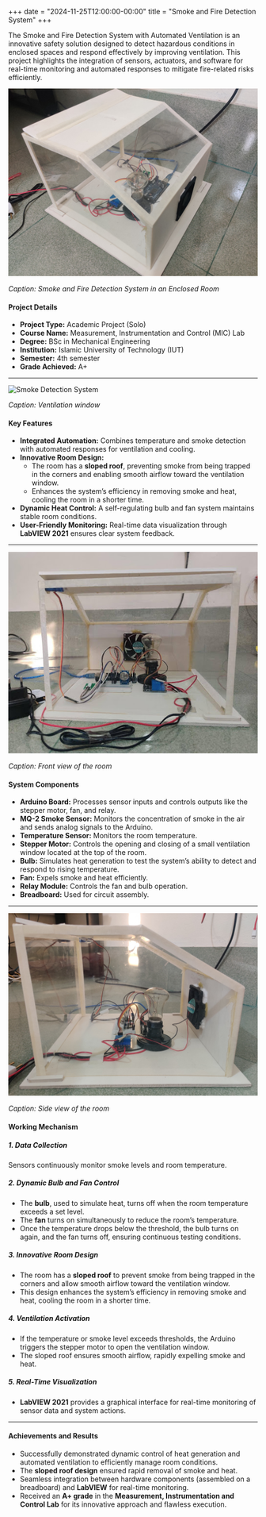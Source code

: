 +++
date = "2024-11-25T12:00:00-00:00"
title = "Smoke and Fire Detection System"
+++

The Smoke and Fire Detection System with Automated Ventilation is an innovative safety solution designed to detect hazardous conditions in enclosed spaces and respond effectively by improving ventilation. This project highlights the integration of sensors, actuators, and software for real-time monitoring and automated responses to mitigate fire-related risks efficiently.

<!--more-->

![Smoke Detection System](/images/smoke_detection_3.jpg)

*Caption: Smoke and Fire Detection System in an Enclosed Room*

#### Project Details
- **Project Type:** Academic Project (Solo)
- **Course Name:** Measurement, Instrumentation and Control (MIC) Lab
- **Degree:** BSc in Mechanical Engineering
- **Institution:** Islamic University of Technology (IUT)
- **Semester:** 4th semester
- **Grade Achieved:** A+

---
![Smoke Detection System](/images/smoke_detection_2.jpg)

*Caption: Ventilation window*

#### Key Features

- **Integrated Automation:** Combines temperature and smoke detection with automated responses for ventilation and cooling.
- **Innovative Room Design:**
  - The room has a **sloped roof**, preventing smoke from being trapped in the corners and enabling smooth airflow toward the ventilation window.
  - Enhances the system’s efficiency in removing smoke and heat, cooling the room in a shorter time.
- **Dynamic Heat Control:** A self-regulating bulb and fan system maintains stable room conditions.
- **User-Friendly Monitoring:** Real-time data visualization through **LabVIEW 2021** ensures clear system feedback.

---
![Smoke Detection System](/images/smoke_detection_1.jpg)

*Caption: Front view of the room*

#### System Components

- **Arduino Board:** Processes sensor inputs and controls outputs like the stepper motor, fan, and relay.
- **MQ-2 Smoke Sensor:** Monitors the concentration of smoke in the air and sends analog signals to the Arduino.
- **Temperature Sensor:** Monitors the room temperature.
- **Stepper Motor:** Controls the opening and closing of a small ventilation window located at the top of the room.
- **Bulb:** Simulates heat generation to test the system’s ability to detect and respond to rising temperature.
- **Fan:** Expels smoke and heat efficiently.
- **Relay Module:** Controls the fan and bulb operation.
- **Breadboard:** Used for circuit assembly.

---

![Smoke Detection System](/images/smoke_detection_4.jpg)

*Caption: Side view of the room*

#### Working Mechanism

##### 1. Data Collection
Sensors continuously monitor smoke levels and room temperature.

##### 2. Dynamic Bulb and Fan Control
- The **bulb**, used to simulate heat, turns off when the room temperature exceeds a set level.
- The **fan** turns on simultaneously to reduce the room’s temperature.
- Once the temperature drops below the threshold, the bulb turns on again, and the fan turns off, ensuring continuous testing conditions.

##### 3. Innovative Room Design
- The room has a **sloped roof** to prevent smoke from being trapped in the corners and allow smooth airflow toward the ventilation window.
- This design enhances the system’s efficiency in removing smoke and heat, cooling the room in a shorter time.

##### 4. Ventilation Activation
- If the temperature or smoke level exceeds thresholds, the Arduino triggers the stepper motor to open the ventilation window.
- The sloped roof ensures smooth airflow, rapidly expelling smoke and heat.

##### 5. Real-Time Visualization
- **LabVIEW 2021** provides a graphical interface for real-time monitoring of sensor data and system actions.

---

#### Achievements and Results

- Successfully demonstrated dynamic control of heat generation and automated ventilation to efficiently manage room conditions.
- The **sloped roof design** ensured rapid removal of smoke and heat.
- Seamless integration between hardware components (assembled on a breadboard) and **LabVIEW** for real-time monitoring.
- Received an **A+ grade** in the **Measurement, Instrumentation and Control Lab** for its innovative approach and flawless execution.
